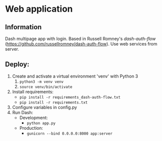 # Web application
## Information
Dash multipage app with login.
Based in Russell Romney's *dash-auth-flow* (https://github.com/russellromney/dash-auth-flow).
Use web services from server.

## Deploy:
1. Create and activate a virtual environment 'venv' with Python 3
	1. `python3 -m venv venv`
	2. `source venv/bin/activate`
2. Install requirements:
	- `pip install -r requirements_dash-auth-flow.txt`
	- `pip install -r requirements.txt`
3. Configure variables in config.py
4. Run Dash:
	- Development:
		- `python app.py`
	- Production:
		- `gunicorn --bind 0.0.0.0:8000 app:server`
